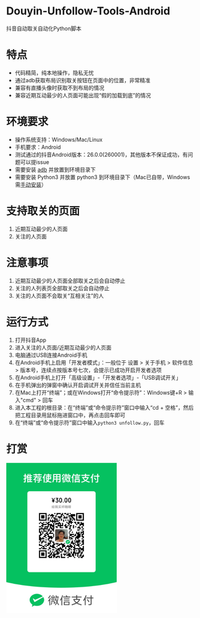 # Douyin-Unfollow-Tools-Android
抖音自动取关自动化Python脚本

# 特点
- 代码精简，纯本地操作，隐私无忧
- 通过adb获取布局识别取关按钮在页面中的位置，非常精准
- 兼容有直播头像时获取不到布局的情况
- 兼容近期互动最少的人页面可能出现“假的加载到底”的情况

# 环境要求
- 操作系统支持：Windows/Mac/Linux
- 手机要求：Android
- 测试通过的抖音Android版本：26.0.0(260001)，其他版本不保证成功，有问题可以提issue
- 需要安装 [adb](https://developer.android.com/studio/releases/platform-tools?hl=zh-cn) 并放置到环境目录下
- 需要安装 Python3 并放置 python3 到环境目录下（Mac已自带，Windows需[手动安装](https://www.python.org/downloads/windows/)）

# 支持取关的页面
1. 近期互动最少的人页面
2. 关注的人页面

# 注意事项
1. 近期互动最少的人页面全部取关之后会自动停止
2. 关注的人列表页全部取关之后会自动停止
3. 关注的人页面不会取关“互相关注”的人

# 运行方式
1. 打开抖音App
2. 进入关注的人页面/近期互动最少的人页面
3. 电脑通过USB连接Android手机
4. 在Android手机上启用「开发者模式」：一般位于 设置 > 关于手机 > 软件信息 > 版本号，连续点按版本号七次，会提示已成功开启开发者选项
5. 在Android手机上打开「高级设置」-「开发者选项」-「USB调试开关」
6. 在手机弹出的弹窗中确认开启调试开关并信任当前主机
7. 在Mac上打开“终端”；或在Windows打开“命令提示符”：Windows键+R > 输入"cmd" > 回车
8. 进入本工程的根目录：在“终端”或“命令提示符”窗口中输入“cd + 空格”，然后把工程目录用鼠标拖进窗口中，再点击回车即可
9. 在“终端”或“命令提示符”窗口中输入`python3 unfollow.py`，回车

# 打赏
<img src="./WeChat_QR_Code.jpg" alt="WeChat_QR_Code" height="400px" />
